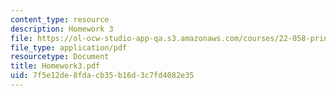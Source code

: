 ```yaml
---
content_type: resource
description: Homework 3
file: https://ol-ocw-studio-app-qa.s3.amazonaws.com/courses/22-058-principles-of-medical-imaging-fall-2002/7f5e12de8fdacb35b16d3c7fd4082e35_Homework3.pdf
file_type: application/pdf
resourcetype: Document
title: Homework3.pdf
uid: 7f5e12de-8fda-cb35-b16d-3c7fd4082e35
---
```


